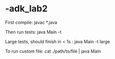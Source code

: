 # -adk_lab2

First compile:
javac *.java

Then run tests:
java Main -t

Large tests, should finish in < 1s :
java Main -t large

To run custom file:
cat ./path/to/file | java Main 
